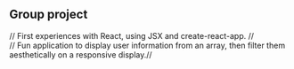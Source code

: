 ## Group project

// First experiences with React, using JSX and create-react-app. // <br/>
// Fun application to display user information from an array, then filter them aesthetically on a responsive display.//

##
